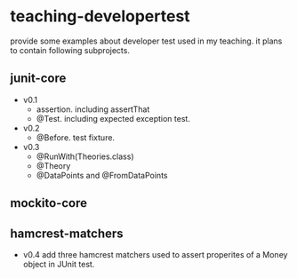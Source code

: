 # teaching-developertest
provide some examples about developer test used in my teaching.
it plans to contain following subprojects.

## junit-core
* v0.1
    * assertion. including assertThat
    * @Test. including expected exception test.
* v0.2
    * @Before. test fixture.
* v0.3
    * @RunWith(Theories.class)
    * @Theory
    * @DataPoints and @FromDataPoints

## mockito-core

## hamcrest-matchers
* v0.4 add three hamcrest matchers used to assert properites of a Money object in JUnit test.